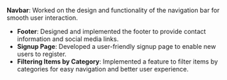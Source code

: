  **Navbar**: Worked on the design and functionality of the navigation bar for smooth user interaction.
- **Footer**: Designed and implemented the footer to provide contact information and social media links.
- **Signup Page**: Developed a user-friendly signup page to enable new users to register.
- **Filtering Items by Category**: Implemented a feature to filter items by categories for easy navigation and better user experience.
